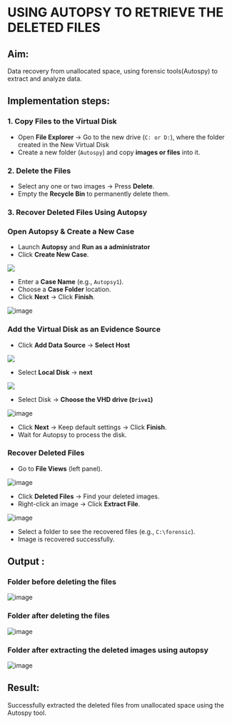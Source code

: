 
# USING AUTOPSY TO RETRIEVE THE DELETED FILES


## **Aim:**
Data recovery from unallocated space, using forensic tools(Autospy) to extract and analyze data.

## **Implementation steps:**

### **1. Copy Files to the Virtual Disk**  
- Open **File Explorer** → Go to the new drive (`C: or D:`), where the folder created in the New Virtual Disk
- Create a new folder (`Autospy`) and copy **images or files** into it.  

### **2. Delete the Files**  
- Select any one or two images → Press **Delete**.  
- Empty the **Recycle Bin** to permanently delete them.  

### **3. Recover Deleted Files Using Autopsy**  
### **Open Autopsy & Create a New Case** 

- Launch **Autopsy** and **Run as a administrator**  
- Click **Create New Case**.  

![](./images/a1.png)

- Enter a **Case Name** (e.g., `Autopsy1`).  
- Choose a **Case Folder** location.  
- Click **Next** → Click **Finish**.  

![image](https://github.com/user-attachments/assets/26bea7a9-18fe-4aad-99a0-c4772fb264ec)


### **Add the Virtual Disk as an Evidence Source**  
- Click **Add Data Source**  → **Select Host**

![](./images/a3.png)

- Select **Local Disk** → **next** 

![](./images/a4.png)

- Select Disk → **Choose the VHD drive (`Drive1`)**

![image](https://github.com/user-attachments/assets/a88c6d24-f9ea-47a4-bdca-7c0937673d3c)


- Click **Next** → Keep default settings → Click **Finish**.  
- Wait for Autopsy to process the disk.  

### **Recover Deleted Files**  
- Go to **File Views** (left panel).  

![image](https://github.com/user-attachments/assets/da97403b-2f0c-49f2-83d7-c9d034cbd97c)

- Click **Deleted Files** → Find your deleted images.  
- Right-click an image → Click **Extract File**.  

![image](https://github.com/user-attachments/assets/91e991ca-1319-4ec9-bcf2-dd3bac173493)


- Select a folder to see the recovered files (e.g., `C:\forensic`).  
- Image is recovered successfully.


## Output :
### Folder before deleting the files
![image](https://github.com/user-attachments/assets/b3bf5b17-918b-42d8-b3e1-c5952e638194)


### Folder after deleting the files
![image](https://github.com/user-attachments/assets/bd827fd2-94e3-4449-911c-0f9a547a4725)


### Folder after extracting the deleted images using autopsy


![image](https://github.com/user-attachments/assets/4aa48c63-6bf4-4b96-8acd-e85bf2235f7a)


## Result:
Successfully extracted the deleted files from unallocated space using the Autospy tool.
